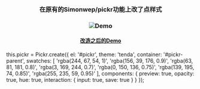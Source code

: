 
<h3 align="center">
     在原有的Simonwep/pickr功能上改了点样式
</h3>

<h3 align="center">
  <img alt="Demo" src="https://user-images.githubusercontent.com/30767528/53578134-4e297e80-3b77-11e9-9d74-4d2ed547c274.gif"/>
</h3>

<h4 align="center">
  <a href="https://barry1990.github.io/pickr/">改造之后的Demo</a>
</h4>

<div>
    this.pickr = Pickr.create({
      el: '#pickr',
      theme: 'tenda',
      container: '#pickr-parent',
      swatches: [
        'rgba(244, 67, 54, 1)',
        'rgba(156, 39, 176, 0.9)',
        'rgba(63, 81, 181, 0.8)',
        'rgba(3, 169, 244, 0.7)',
        'rgba(0, 150, 136, 0.75)',
        'rgba(139, 195, 74, 0.85)',
        'rgba(255, 235, 59, 0.95)'
      ],
      components: {
        preview: true,
        opacity: true,
        hue: true,
        interaction: {
          input: true,
          save: true
        }
      }
    });
    
</div>
